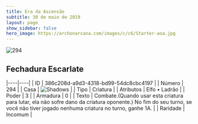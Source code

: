 ```yaml
---
title: Era da Ascensão
subtitle: 30 de maio de 2019
layout: page
show_sidebar: false
hero_image: https://archonarcana.com/images/c/c6/Starter-aoa.jpg
---
```


![294](https://cdn.keyforgegame.com/media/card_front/pt/435_294_9C2W73MQ5R7Q_pt.png)

## Fechadura Escarlate

|----|----|
| ID | 386c208d-a9d3-4318-bd99-54dc8cbc4197 |
| Número | 294 |
| Casa | ![Shadows](https://archonarcana.com/images/thumb/e/ee/Shadows.png/22px-Shadows.png "Sombras") |
| Tipo | Criatura |
| Atributos | Elfo • Ladrão |
| Poder | 3 |
| Armadura | 0 |
| Texto | Combate.(Quando usar esta criatura  para lutar, ela não sofre dano da  criatura oponente.) No fim do seu turno, se você não tiver jogado nenhuma criatura no turno, ganhe 1A. |
| Raridade | Incomum |
